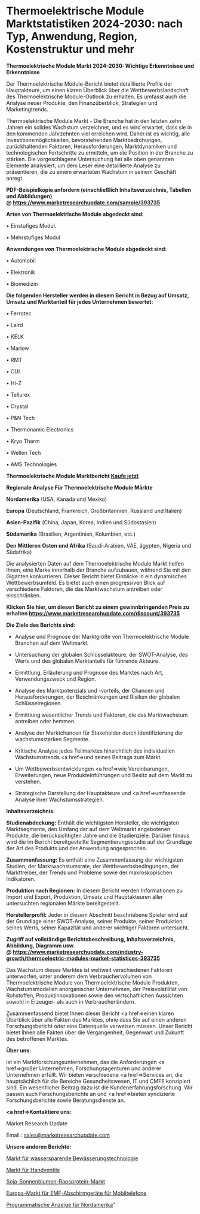 # Thermoelektrische Module Marktstatistiken 2024-2030: nach Typ, Anwendung, Region, Kostenstruktur und mehr

<strong>Thermoelektrische Module Markt 2024-2030: Wichtige Erkenntnisse und Erkenntnisse</strong>

Der Thermoelektrische Module-Bericht bietet detaillierte Profile der Hauptakteure, um einen klaren Überblick über die Wettbewerbslandschaft des Thermoelektrische Module-Outlook zu erhalten. Es umfasst auch die Analyse neuer Produkte, den Finanzüberblick, Strategien und Marketingtrends.

Thermoelektrische Module Markt - Die Branche hat in den letzten zehn Jahren ein solides Wachstum verzeichnet, und es wird erwartet, dass sie in den kommenden Jahrzehnten viel erreichen wird. Daher ist es wichtig, alle Investitionsmöglichkeiten, bevorstehenden Marktbedrohungen, zurückhaltenden Faktoren, Herausforderungen, Marktdynamiken und technologischen Fortschritte zu ermitteln, um die Position in der Branche zu stärken. Die vorgeschlagene Untersuchung hat alle oben genannten Elemente analysiert, um dem Leser eine detaillierte Analyse zu präsentieren, die zu einem erwarteten Wachstum in seinem Geschäft anregt.

<strong><b>PDF-Beispielkopie anfordern (einschließlich Inhaltsverzeichnis, Tabellen und Abbildungen) @ </b></strong><strong><a href=https://www.marketresearchupdate.com/sample/393735><strong>https://www.marketresearchupdate.com/sample/393735</u></a></strong></strong>

<strong>Arten von Thermoelektrische Module abgedeckt sind:</strong>

• Einstufiges Modul.

• Mehrstufiges Modul

<strong>Anwendungen von Thermoelektrische Module abgedeckt sind:</strong>

• Automobil

• Elektronik

• Biomedizin

<strong>Die folgenden Hersteller werden in diesem Bericht in Bezug auf Umsatz, Umsatz und Marktanteil für jedes Unternehmen bewertet:</strong>

• Ferrotec

• Laird

• KELK

• Marlow

• RMT

• CUI

• Hi-Z

• Tellurex

• Crystal

• P&N Tech

• Thermonamic Electronics

• Kryo Therm

• Wellen Tech

• AMS Technologies

<strong>Thermoelektrische Module Marktbericht <a href=https://www.marketresearchupdate.com/buynow/393735>Kaufe jetzt</a></strong>

<strong>Regionale Analyse Für Thermoelektrische Module Märkte</strong>

<strong>Nordamerika</strong> (USA, Kanada und Mexiko)

<strong>Europa</strong> (Deutschland, Frankreich, Großbritannien, Russland und Italien)

<strong>Asien-Pazifik</strong> (China, Japan, Korea, Indien und Südostasien)

<strong>Südamerika</strong> (Brasilien, Argentinien, Kolumbien, etc.)

<strong>Den Mittleren</strong> <strong>Osten und Afrika</strong> (Saudi-Arabien, VAE, ägypten, Nigeria und Südafrika)

Die analysierten Daten auf dem Thermoelektrische Module Markt helfen Ihnen, eine Marke innerhalb der Branche aufzubauen, während Sie mit den Giganten konkurrieren. Dieser Bericht bietet Einblicke in ein dynamisches Wettbewerbsumfeld. Es bietet auch einen progressiven Blick auf verschiedene Faktoren, die das Marktwachstum antreiben oder einschränken.

<strong>Klicken Sie hier, um diesen Bericht zu einem gewinnbringenden Preis zu erhalten
</strong><strong><a href=https://www.marketresearchupdate.com/discount/393735>https://www.marketresearchupdate.com/discount/393735</b></u></strong></a>

<strong>Die Ziele des Berichts sind:</strong>

- Analyse und Prognose der Marktgröße von Thermoelektrische Module Branchen auf dem Weltmarkt.

- Untersuchung der globalen Schlüsselakteure, der SWOT-Analyse, des Werts und des globalen Marktanteils für führende Akteure.

- Ermittlung, Erläuterung und Prognose des Marktes nach Art, Verwendungszweck und Region.

- Analyse des Marktpotenzials und -vorteils, der Chancen und Herausforderungen, der Beschränkungen und Risiken der globalen Schlüsselregionen.

- Ermittlung wesentlicher Trends und Faktoren, die das Marktwachstum antreiben oder hemmen.

- Analyse der Marktchancen für Stakeholder durch Identifizierung der wachstumsstarken Segmente.

- Kritische Analyse jedes Teilmarktes hinsichtlich des individuellen Wachstumstrends <a href=>und</a> seines Beitrags zum Markt.

- Um Wettbewerbsentwicklungen <a href=>wie</a> Vereinbarungen, Erweiterungen, neue Produkteinführungen und Besitz auf dem Markt zu verstehen.

- Strategische Darstellung der Hauptakteure und <a href=>umfas</a>sende Analyse ihrer Wachstumsstrategien.

<strong>Inhaltsverzeichnis:</strong>

<strong>Studienabdeckung:</strong> Enthält die wichtigsten Hersteller, die wichtigsten Marktsegmente, den Umfang der auf dem Weltmarkt angebotenen Produkte, die berücksichtigten Jahre und die Studienziele. Darüber hinaus wird die im Bericht bereitgestellte Segmentierungsstudie auf der Grundlage der Art des Produkts und der Anwendung angesprochen.

<strong>Zusammenfassung:</strong> Es enthält eine Zusammenfassung der wichtigsten Studien, der Marktwachstumsrate, der Wettbewerbsbedingungen, der Markttreiber, der Trends und Probleme sowie der makroskopischen Indikatoren.

<strong>Produktion nach Regionen:</strong> In diesem Bericht werden Informationen zu Import und Export, Produktion, Umsatz und Hauptakteuren aller untersuchten regionalen Märkte bereitgestellt.

<strong>Herstellerprofil:</strong> Jeder in diesem Abschnitt beschriebene Spieler wird auf der Grundlage einer SWOT-Analyse, seiner Produkte, seiner Produktion, seines Werts, seiner Kapazität und anderer wichtiger Faktoren untersucht.

<strong><b>Zugriff auf vollständige Berichtsbeschreibung, Inhaltsverzeichnis, Abbildung, Diagramm usw. @ </b></strong><strong><a href=https://www.marketresearchupdate.com/industry-growth/thermoelectric-modules-market-statistices-393735>https://www.marketresearchupdate.com/industry-growth/thermoelectric-modules-market-statistices-393735</a></strong>

Das Wachstum dieses Marktes ist weltweit verschiedenen Faktoren unterworfen, unter anderem dem Verbrauchervolumen von Thermoelektrische Module von Thermoelektrische Module Produkten, Wachstumsmodellen anorganischer Unternehmen, der Preisvolatilität von Rohstoffen, Produktinnovationen sowie den wirtschaftlichen Aussichten sowohl in Erzeuger- als auch in Verbraucherländern.

Zusammenfassend bietet Ihnen dieser Bericht <a href=>einen</a> klaren Überblick über alle Fakten des Marktes, ohne dass Sie auf einen anderen Forschungsbericht oder eine Datenquelle verweisen müssen. Unser Bericht bietet Ihnen alle Fakten über die Vergangenheit, Gegenwart und Zukunft des betroffenen Marktes.

<strong>Über uns:</strong>

 ist ein Marktforschungsunternehmen, das die Anforderungen <a href=>großer</a> Unternehmen, Forschungsagenturen und anderer Unternehmen erfüllt. Wir bieten verschiedene <a href=>Services</a> an, die hauptsächlich für die Bereiche Gesundheitswesen, IT und CMFE konzipiert sind. Ein wesentlicher Beitrag dazu ist die Kundenerfahrungsforschung. Wir passen auch Forschungsberichte an und <a href=>bieten</a> syndizierte Forschungsberichte sowie Beratungsdienste an.

<strong><a href=>Kontaktiere uns:</a></strong>

Market Research Update

Email : sales@marketresearchupdate.com

<strong>Unsere anderen Berichte:</strong>

<a href=https://www.linkedin.com/pulse/water-saving-irrigation-technology-market-2023-2029>Markt für wassersparende Bewässerungstechnologie</a>

<a href=https://www.linkedin.com/pulse/hand-valve-market-outlooks-2023-size-players>Markt für Handventile</a>

<a href=https://www.linkedin.com/pulse/soy-sunflower-rapeseed-protein-market-size-share-outlook>Soja-Sonnenblumen-Rapsprotein-Markt</a>

<a href=https://www.linkedin.com/pulse/europe-emf-shielding-devices-cell-phones-market>Europa-Markt für EMF-Abschirmgeräte für Mobiltelefone</a>

<a href=https://www.linkedin.com/pulse/north-america-programmatic-display>Programmatische Anzeige für Nordamerika</a>"
